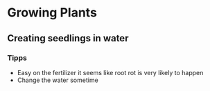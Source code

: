 # Growing Plants
## Creating seedlings in water
### Tipps
- Easy on the fertilizer it seems like root rot is very likely to happen
- Change the water sometime